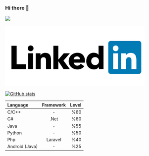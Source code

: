### Hi there 👋

<p align="left"> <img src="https://komarev.com/ghpvc/?username=serdaraltin&label=Profile%20views&color=ff8a14"/> </p>

<img src="linkedin.png" style="height=10px;"/> 

[![GitHub stats](https://github-readme-stats.vercel.app/api?username=serdaraltin&show_icons=true&theme=dark&count_private=false)](https://github.com/serdaraltin/)

| Language           | Framework | Level |
| :----------------- |:-------------------:| --------:|
| C/C++         | -         | %60   |
| C#            | .Net      | %60   |
| Java          | -         | %55   |
| Python        | -         | %50   |
| Php           | Laravel   | %40   |
| Android (Java)| -         | %25   |

